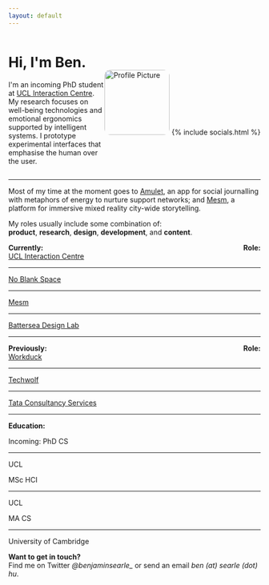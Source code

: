 ```yaml
---
layout: default
---
```



<div style="display: flex; flex-wrap: reverse; align-items: center; justify-content: space-around;">
  <div style="flex: 1;">
    <h1>Hi, I'm Ben.</h1>
    <p >I'm an incoming PhD student at <a href="https://www.ucl.ac.uk/uclic">UCL Interaction Centre</a>. My research focuses on well-being technologies and emotional ergonomics supported by intelligent systems. I prototype experimental interfaces that emphasise the human over the user.</p>
  </div>
  <div class="pfp"> <!-- Adjust width as needed -->
   <!--change to assets/pfp.png when working locally smh-->
    <img src="/assets/images/pfp.png" alt="Profile Picture" style="width: 130px; margin-top: 0px; border-radius: 12px; box-shadow: 0px 2px 8px var(--shadow-color);">
    {% include socials.html %}
  </div>
  
</div>

<hr>

Most of my time at the moment goes to <a href="https://www.noblank.space/work/amulet">Amulet</a>, an app for social journalling with metaphors of energy to nurture support networks; and <a href="https://mesm.world">Mesm</a>, a platform for immersive mixed reality city-wide storytelling.

My roles usually include some combination of: <br><span style="white-space: nowrap;"><i class="ph-duotone ph-package" style="font-size: 20px; vertical-align: middle;"></i> <b>product</b></span>, <span style="white-space: nowrap;"><i class="ph-duotone ph-microscope" style="font-size: 20px; vertical-align: middle;"></i> <b>research</b></span>, <span style="white-space: nowrap;"><i class="ph-duotone ph-palette" style="font-size: 20px; vertical-align: middle;"></i> <b>design</b></span>, <span style="white-space: nowrap;"><i class="ph-duotone ph-code" style="font-size: 20px; vertical-align: middle;"></i> <b>development</b></span>, and <span style="white-space: nowrap;"><i class="ph-duotone ph-pen-nib" style="font-size: 20px; vertical-align: middle;"></i> <b>content</b></span>.

<div style="display: flex; justify-content: space-between; padding: 0px; font-weight: bold;">
    <span>Currently:</span>
    <span>Role:</span>
</div>

<div class="works">
  <div class="work">
    <a class="role" href="https://www.ucl.ac.uk/uclic">UCL Interaction Centre</a>
    <hr>
    <i class="ph-duotone ph-microscope"></i>
    <i class="ph-duotone ph-palette"></i>
    <i class="ph-duotone ph-code"></i>
    <i class="ph-duotone ph-pen-nib"></i>
  </div>
  <div class="work">
    <a class="role" href="https://noblank.space">No Blank Space</a>
    <hr>
    <i class="ph-duotone ph-package"></i>
    <i class="ph-duotone ph-palette"></i>
    <i class="ph-duotone ph-code"></i>
  </div>
  <div class="work">
    <a class="role" href="https://mesm.world">Mesm</a>
    <hr>
    <i class="ph-duotone ph-package"></i>
    <i class="ph-duotone ph-palette"></i>
    <i class="ph-duotone ph-code"></i>
  </div>
  <div class="work">
    <a class="role" href="https://batterseadesignlab.com">Battersea Design Lab</a>
    <hr>
    <i class="ph-duotone ph-microscope"></i>
    <i class="ph-duotone ph-palette"></i>
    <i class="ph-duotone ph-pen-nib"></i>
  </div>
</div>

<div style="display: flex; justify-content: space-between; padding-bottom: 0px; font-weight: bold;">
    <span>Previously:</span>
    <span>Role:</span>
</div>
<div class="works">
 <div class="work">
    <a class="role" href="https://www.crunchbase.com/organization/workduck">Workduck</a>
    <hr>
    <i class="ph-duotone ph-package"></i>
    <i class="ph-duotone ph-microscope"></i>
    <i class="ph-duotone ph-palette"></i>
  </div>
  <div class="work">
    <a class="role" href="https://techwolf.ai">Techwolf</a>
    <hr>
    <i class="ph-duotone ph-package"></i>
    <i class="ph-duotone ph-microscope"></i>
    <i class="ph-duotone ph-palette"></i>
    <i class="ph-duotone ph-pen-nib"></i>
  </div>
  <div class="work">
    <a class="role" href="https://tcs.com">Tata Consultancy Services</a>
    <hr>
    <i class="ph-duotone ph-palette"></i>
    <i class="ph-duotone ph-code"></i>
  </div>
</div>

<div style="display: flex; justify-content: space-between; padding: 0px; font-weight: bold;">
    <span>Education:</span>
</div>
<div class="works">
  <div class="work">
    <p>Incoming: PhD CS</p>
    <hr>
    <p>UCL</p>
  </div>
  <div class="work">
    <p>MSc HCI</p>
    <hr>
    <p>UCL</p>
  </div>
  <div class="work">
    <p>MA CS</p>
    <hr>
    <p>University of Cambridge</p>
  </div>
</div>

**Want to get in touch?** <br>
Find me on Twitter *@benjaminsearle_* or send an email *ben (at) searle (dot) hu*.
